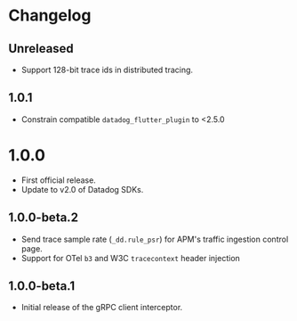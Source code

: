 # Changelog

## Unreleased

* Support 128-bit trace ids in distributed tracing.

## 1.0.1

* Constrain compatible `datadog_flutter_plugin` to <2.5.0

# 1.0.0

* First official release.
* Update to v2.0 of Datadog SDKs.

## 1.0.0-beta.2

* Send trace sample rate (`_dd.rule_psr`) for APM's traffic ingestion control page.
* Support for OTel `b3` and W3C `tracecontext` header injection

## 1.0.0-beta.1

* Initial release of the gRPC client interceptor.
